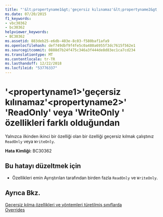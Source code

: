 ```yaml
---
title: "'&lt;propertyname1&gt;'geçersiz kılınamaz'&lt;propertyname2&gt;' 'ReadOnly' veya 'WriteOnly ' özellikleri farklı olduğundan"
ms.date: 07/20/2015
f1_keywords:
- vbc30362
- bc30362
helpviewer_keywords:
- BC30362
ms.assetid: 883deb25-e6db-403e-8c03-f580baf1afa9
ms.openlocfilehash: def749dbf9f4fe5c0a480a6955f3dc7615f562e1
ms.sourcegitcommit: 0888d7b24f475c346a3f444de8d83ec1ca7cd234
ms.translationtype: MT
ms.contentlocale: tr-TR
ms.lasthandoff: 12/22/2018
ms.locfileid: "53776337"
---
```

# <a name="ltpropertyname1gt-cannot-override-ltpropertyname2gt-because-they-differ-by-readonly-or-writeonly"></a>'&lt;propertyname1&gt;'geçersiz kılınamaz'&lt;propertyname2&gt;' 'ReadOnly' veya 'WriteOnly ' özellikleri farklı olduğundan
Yalnızca ilkinden ikinci bir özelliği olan bir özelliği geçersiz kılmak çalıştınız `ReadOnly` veya `WriteOnly`.  
  
 **Hata Kimliği:** BC30362  
  
## <a name="to-correct-this-error"></a>Bu hatayı düzeltmek için  
  
-   Özellikleri emin Ayrıştırılan tarafından birden fazla `ReadOnly` ve `WriteOnly`.  
  
## <a name="see-also"></a>Ayrıca Bkz.  
 [Geçersiz kılma özellikleri ve yöntemleri türetilmiş sınıflarda](~/docs/visual-basic/programming-guide/language-features/objects-and-classes/inheritance-basics.md#overriding-properties-and-methods-in-derived-classes)  
 [Overrides](../../visual-basic/language-reference/modifiers/overrides.md)
